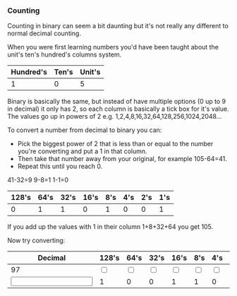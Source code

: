 ### Counting

Counting in binary can seem a bit daunting but it's not really any different to normal decimal counting.

When you were first learning numbers you'd have been taught about the unit's ten's hundred's columns system.

| Hundred's | Ten's | Unit's |
| --------- | ----- | ------ |
| 1         | 0     | 5      |

Binary is basically the same, but instead of have multiple options (0 up to 9 in decimal) it only has 2, so each column is basically a tick box for it's value.
The values go up in powers of 2 e.g. 1,2,4,8,16,32,64,128,256,1024,2048...

To convert a number from decimal to binary you can:

- Pick the biggest power of 2 that is less than or equal to the number you're converting and put a 1 in that column.
- Then take that number away from your original, for example 105-64=41.
- Repeat this until you reach 0.

41-32=9
9-8=1
1-1=0

| 128's | 64's | 32's | 16's | 8's | 4's | 2's | 1's |
| ----- | ---- | ---- | ---- | --- | --- | --- | --- |
| 0     | 1    | 1    | 0    | 1   | 0   | 0   | 1   |

If you add up the values with 1 in their column 1+8+32+64 you get 105.

Now try converting:

| Decimal | 128's | 64's | 32's | 16's | 8's | 4's | 2's | 1's |
| ------- | ----- | ---- | ---- | ---- | --- | --- | --- | --- |
| 97      |  <input type="checkbox">     |  <input type="checkbox">    |   <input type="checkbox">   | <input type="checkbox">     |  <input type="checkbox">   |   <input type="checkbox">  | <input type="checkbox">    |   <input type="checkbox">  |
|     <input >    | 1     | 0    | 0    | 1    | 1   | 0   | 1   | 1   |
